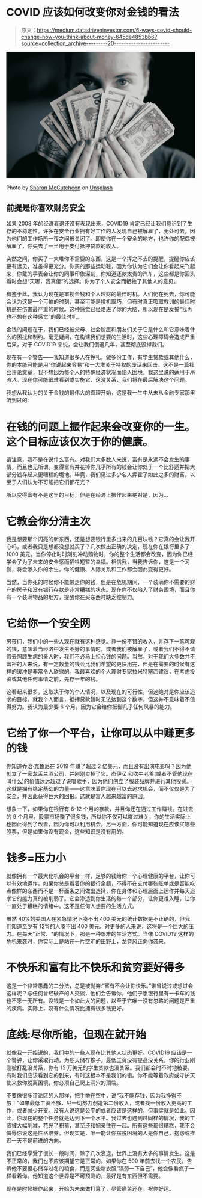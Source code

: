 # COVID 应该如何改变你对金钱的看法

> 原文：<https://medium.datadriveninvestor.com/6-ways-covid-should-change-how-you-think-about-money-645de4853bb6?source=collection_archive---------20----------------------->

![](img/cf5ef1fafcaecb791eac7ef60967d4ed.png)

Photo by [Sharon McCutcheon](https://unsplash.com/@sharonmccutcheon?utm_source=unsplash&utm_medium=referral&utm_content=creditCopyText) on [Unsplash](https://unsplash.com/s/photos/money?utm_source=unsplash&utm_medium=referral&utm_content=creditCopyText)

## 前提是你喜欢财务安全

如果 2008 年的经济衰退还没有表现出来，COVID19 肯定已经让我们意识到了生存的不稳定性。许多在安全行业拥有好工作的人发现自己被解雇了，无处可去，因为他们的工作场所一夜之间被关闭了。即使你在一个安全的地方，也许你的配偶被解雇了，你失去了一半用于支付抵押贷款的收入。

突然之间，你买了一大堆你不需要的东西，这是一个挥之不去的提醒，提醒你应该更有远见，准备得更充分。你买的那些运动鞋，因为你认为它们会让你看起来飞起来，你戴的手表会让你的同事印象深刻，你知道还款太贵的汽车，这些都是你回头看时会想“天哪，我真傻”的选择。你为了个人安全而牺牲了其他人的意见。

有鉴于此，我认为现在是审视金钱和个人理财的最佳时机。人们仍在死去，你可能会认为这是一个可怕的时刻，甚至可能是投机取巧，但有时真正吸取教训的最佳时机是在伤害最严重的时候。这种感觉已经烙进了你的大脑，所以现在是发誓“我再也不想有这种感觉”的最佳时机。

金钱的问题在于，我们已经被父母、社会阶层和朋友们关于它是什么和它意味着什么的困扰和制约。毫无疑问，在构建我们想要的生活时，这些心理障碍会造成严重后果，对于 COVID19 来说，会让我们倒退几年，甚至彻底毁掉我们。

现在有一个警告——我知道很多人在挣扎，做多份工作，有学生贷款或其他什么，你的本能可能是用“你说起来容易”和一大堆关于特权的废话来回击。这不是一篇社会评论文章，我不想因为每个人的特殊经济状况而陷入困境。我这里说的适用于*所有人*。现在你可能很难看到或实施它，这没关系，我们将在最后解决这个问题。

我想从我认为的关于金钱的最伟大的真理开始，这是我一生中从未从金融专家那里听到过的:

# 在钱的问题上振作起来会改变你的一生。这个目标应该仅次于你的健康。

请注意，我不是在说什么富有。对我们大多数人来说，富有是永远不会发生的事情，而且也无所谓。变得富有并花掉你几乎所有的钱会让你处于一个比舒适并把大部分钱存起来更糟糕的境地。毕竟，我们见过多少名人挥霍了如此之多的财富，以至于人们认为不可能把它们都花光？

所以变得富有不是这里的目标，但是在经济上振作起来绝对是，因为…

# 它教会你分清主次

我是想要那个闪亮的新东西，还是想要银行里多出来的几百块钱？它真的会让我开心吗，或者我只是想都没想就买了？几次做出正确的决定，现在你在银行里多了 1000 美元。当你停止时时刻刻冲动购物时，你的整个生活都会改变，因为你已经学会了为了未来的安全感而牺牲短暂的幸福。相信我，当我告诉你，这是一个习惯，将会渗入你的余生。你的健康、人际关系和工作都会因此变得更好。

当然，当你死的时候你不能带走你的钱，但是在危机期间，一个装满你不需要的财产的房子和没有银行存款是非常糟糕的状态。现在你不仅陷入了财务困境，而且你有一个装满物品的地方，提醒你在买东西时缺乏控制力。

# 它给你一个安全网

男孩们，我们中的一些人现在就有这种感觉。挣一份不错的收入，并存下一笔可观的钱，意味着当经济中发生不好的事情时，或者我们被解雇了，或者我们不得不请假去照顾生病的亲人时，我们不必马上担心钱的问题。当然，对于我们大多数并不富裕的人来说，有一定数量的钱会比我们希望的更快用完，但是在需要的时候有这样的缓冲是非常令人欣慰的。我最喜欢的个人理财专家拉米特塞西建议，在考虑投资或其他任何事情之前，先存一年的钱。

这看起来很多，这取决于你的个人情况，以及现在的可行性，但这绝对是你应该追求的目标。就我个人而言，抵押贷款暂时无法达到这个数字，但这并不意味着不值得努力。我认为最少要 6 个月，因为它会给你抵御几乎任何风暴的能力。

# 它给了你一个平台，让你可以从中赚更多的钱

你知道乔治·克鲁尼在 2019 年赚了超过 2 亿美元，而且没有出演电影吗？因为他创立了一家龙舌兰酒公司，并刚刚卖掉了它。杰伊·Z 和吹牛老爹(或者不管他现在叫什么)的价值远远超过了说唱歌手，因为他们创立了服装品牌并进行其他投资。这就是拥有稳定基础的力量——这意味着你现在可以去追求机会，而不仅仅是为了安全，并因此获得巨大的回报。这就是富人越来越富的原因。

想象一下，如果你在银行有 6-12 个月的存款，并且你还在通过工作赚钱。在过去的 9 个月里，股票市场赚了很多钱，所以你不仅可以度过难关，你的生活实际上也因此得到了改善，因为你可以利用机会。另一方面，你可能知道现在应该买哪些股票，但是如果你没有现金，这些知识是没有用的。

# 钱多=压力小

就像拥有一个最大化机会的平台一样，足够的钱给你一个心理健康的平台，让你可以有效地运作。如果你总是看着你的银行余额，不得不在支付哪张账单或是否能吃点像样的东西而不是一杯面条之间做出选择，你在身体和心理层面上运作并每天追求它的能力真的被削弱了。它会渗透到你生活的每一个部分，让你更难入睡，让你一直处于糟糕的情绪中。这不是任何人想要的生活方式。

虽然 40%的美国人在紧急情况下凑不出 400 美元的统计数据是不正确的，但我们知道至少有 12%的人凑不出 400 美元，对更多的人来说，这将是一个巨大的压力。在每天*正常、*的情况下，那是一种艰难的生活方式。当像 COVID19 这样的危机来袭时，你实际上是站在一片空旷的田野上，龙卷风正向你袭来。

# 不快乐和富有比不快乐和贫穷要好得多

这是一个非常愚蠢的二分法，总是被抛弃:“富有不会让你快乐。”谁曾说过或想过会这样呢？与任何曾经破产的人交谈，他们会告诉你，他们宁愿银行里有一卡车的钱也不愿一无所有。没钱是一个如此大的问题，以至于它唯一没有忽略的问题是严重的疾病。实际上，没有什么情况比拥有很多钱更好。

# 底线:尽你所能，但现在就开始

就像我一开始说的，我们中的一些人现在比其他人状态更好。COVID19 应该是一个警钟，让你采取行动，为冬天储存橡子。最低工资没有提高没关系，你的行业刚刚被打乱没关系，你有 15 万美元的学生贷款也没关系。我们都会时不时地被耍，有时我们应该看到它的到来，有时这根本不是我们的错。你不能等着政府或守护天使来救你脱离困境，你必须自己爬上洞穴的顶端。

不要像很多评论区的人那样，把手举在空中，说“我不能存钱，因为我挣得不够！”如果最低工资不够，尽一切努力创造第二份收入，或者找一份收入更高的工作，或者减少开支。没有人说这是公平的或者应该是这样的，但事实就是如此。因此，你现在的整个任务就是达到下一个水平。我过去也遇到过同样的情况，我的工资被大幅削减，花光了积蓄，甚至还和姻亲住在一起。所有这些都很糟糕，我不会侮辱你说这是性格培养。但现实是，唯一能让你摆脱困境的人是你自己，抱怨或推迟一天不是前进的方向。

我们已经享受了很长一段时间，除了几次衰退，世界上没有太多的事情发生。这是不正常的，我们也不应该期望它是正常的。如果你在 500 年前去找一个农民，告诉他不要担心储存过冬的粮食，而是买些新衣服“犒劳一下自己”，他会像看疯子一样看着你。他知道这个世界是不可预测的，最好是有东西但不需要。

现在是时候振作起来，开始为未来做打算了，尽管痛苦还在。祝你好运。